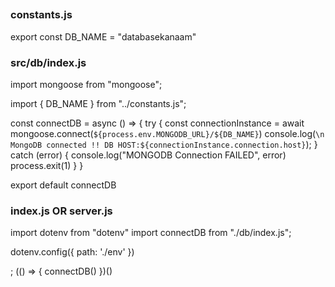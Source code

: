 ##

### constants.js

export const DB_NAME = "databasekanaam"

### src/db/index.js

import mongoose from "mongoose";

import { DB_NAME } from "../constants.js";

const connectDB = async () => {
try {
const connectionInstance = await mongoose.connect(`${process.env.MONGODB_URL}/${DB_NAME}`)
console.log(`\n MongoDB connected !! DB HOST:${connectionInstance.connection.host}`);
} catch (error) {
console.log("MONGODB Connection FAILED", error)
process.exit(1)
}
}

export default connectDB

### index.js OR server.js

import dotenv from "dotenv"
import connectDB from "./db/index.js";

dotenv.config({
path: './env'
})

; (() => {
connectDB()
})()
